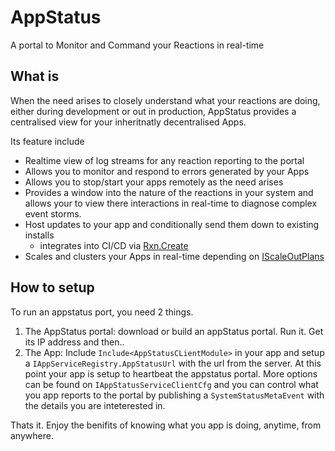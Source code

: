 # AppStatus

A portal to Monitor and Command your Reactions in real-time

## What is

When the need arises to closely understand what your reactions are doing, either during development or out in production, AppStatus provides a centralised view for your inheritnatly decentralised Apps.

Its feature include
- Realtime view of log streams for any reaction reporting to the portal
- Allows you to monitor and respond to errors generated by your Apps
- Allows you to stop/start your apps remotely as the need arises
- Provides a window into the nature of the reactions in your system and allows your to view there interactions in real-time to diagnose complex event storms.
- Host updates to your app and conditionally send them down to existing installs
  - integrates into CI/CD via [Rxn.Create](rxncreate)
- Scales and clusters your Apps in real-time depending on [IScaleOutPlans](#scaling)

## How to setup

To run an appstatus port, you need 2 things.

1. The AppStatus portal: download or build an appStatus portal. Run it. Get its IP address and then..
2. The App: Include `Include<AppStatusCLientModule>` in your app and setup a `IAppServiceRegistry.AppStatusUrl` with the url from the server. At this point your app is setup to heartbeat the appstatus portal. More options can be found on `IAppStatusServiceClientCfg` and you can control what you app reports to the portal by publishing a `SystemStatusMetaEvent` with the details you are inteterested in.


Thats it. Enjoy the benifits of knowing what you app is doing, anytime, from anywhere.

